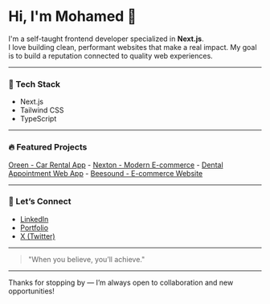 # Hi, I'm Mohamed 👋

I'm a self-taught frontend developer specialized in **Next.js**.  
I love building clean, performant websites that make a real impact. My goal is to build a reputation connected to quality web experiences.

---

### 🚀 Tech Stack
- Next.js  
- Tailwind CSS  
- TypeScript  

---

### 🔥 Featured Projects
 [Oreen - Car Rental App](https://oreen.molaraiche.com/) -  [Nexton - Modern E-commerce](https://nexton.molaraiche.com/) - [Dental Appointment Web App](https://dental.molaraiche.com/) - [Beesound - E-commerce Website](https://beesound.molaraiche.com/)  

---

### 🤝 Let’s Connect
- [LinkedIn](https://www.linkedin.com/in/mohamedlaraiche/)
- [Portfolio](https://www.mohamedlaraiche.com/en)  
- [X (Twitter)](https://x.com/molaraiche)  

---

> "When you believe, you’ll achieve."

---

Thanks for stopping by — I’m always open to collaboration and new opportunities!
